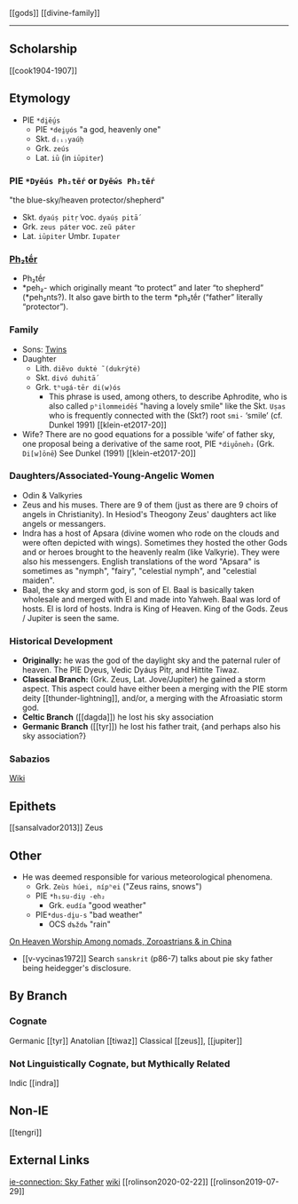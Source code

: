 [[gods]]
[[divine-family]]

---

## Scholarship
[[cook1904-1907]]
## Etymology
- PIE `*di̯ḗu̯s`
	- PIE `*dei̯u̯ós` "a god, heavenly one"
	- Skt. `d₍ᵢ₎yaúḥ`
	- Grk. `zeús`
	- Lat. `iū` (in `iūpiter`)
	
### PIE `*Dyḗus Ph₂tḗr` or `Dyḗws Ph₂tḗr`

   "the blue-sky/heaven protector/shepherd"
   
- Skt. `dyaúṣ pitṛ́` voc. `dyaúṣ pitā́`
- Grk. `zeus páter` voc. `zeũ páter`
- Lat. `iūpiter` Umbr. `Iupater`

### [Ph₂tḗr](father)
- Ph₂tḗr
- *peh₂- which originally meant “to protect” and later “to shepherd” (*peh₂nts?). It also gave birth to the term *ph₂tḗr (“father” literally “protector”).


### Family
- Sons: [Twins](divine-twins.md)
- Daughter
	- Lith. `diẽvo duktė ̃ (dukrýtė)`
	- Skt. `divó duhitā́`
	- Grk. `tʰugá-tēr di(w)ós`
		- This phrase is used, among others, to describe Aphrodite, who is also called `pʰilommeidḗs` "having a lovely smile" like the Skt. `Uṣas` who is frequently connected with the (Skt?) root `smi-` ‘smile’ (cf. Dunkel 1991) [[klein-et2017-20]]
- Wife? There are no good equations for a possible ‘wife’ of father sky, one proposal being a derivative of the same root, PIE `*diu̯ōneh₂` (Grk. `Di[w]ōnē`) See Dunkel (1991) [[klein-et2017-20]]

### Daughters/Associated-Young-Angelic Women
- Odin & Valkyries
- Zeus and his muses. There are 9 of them (just as there are 9 choirs of angels in Christianity). In Hesiod's Theogony Zeus' daughters act like angels or messangers.
- Indra has a host of Apsara (divine women who rode on the clouds and were often depicted with wings). Sometimes they hosted the other Gods and or heroes brought to the heavenly realm (like Valkyrie). They were also his messengers. English translations of the word "Apsara" is sometimes as "nymph", "fairy", "celestial nymph", and "celestial maiden".
- Baal, the sky and storm god, is son of El. Baal is basically taken wholesale and merged with El and made into Yahweh. Baal was lord of hosts. El is lord of hosts. Indra is King of Heaven. King of the Gods. Zeus / Jupiter is seen the same.


### Historical Development
- **Originally:** he was the god of the daylight sky and the paternal ruler of heaven. The PIE Dyeus, Vedic Dyáuṣ Pitṛ, and Hittite Tiwaz.
- **Classical Branch:** (Grk. Zeus, Lat. Jove/Jupiter) he gained a storm aspect. This aspect could have either been a merging with the PIE storm deity [[thunder-lightning]], and/or, a merging with the Afroasiatic storm god.
- **Celtic Branch** ([[dagda]]) he lost his sky association
- **Germanic Branch** ([[tyr]]) he lost his father trait, {and perhaps also his sky association?}


### Sabazios
[Wiki](https://en.wikipedia.org/wiki/Sabazios)



## Epithets
[[sansalvador2013]] Zeus



## Other
- He was deemed responsible for various meteorological phenomena.
	- Grk. `Zeùs húei, nípʰei` ("Zeus rains, snows")
	- PIE `*h₁su-diu̯ -eh₂`
		- Grk. `eudía` "good weather"
	- PIE`*dus-di̯u-s` "bad weather"
		- OCS `dъždь` "rain" 


[On Heaven Worship Among nomads, Zoroastrians & in China](zoroastrianism-and-china.md)



- [[v-vycinas1972]] Search `sanskrit` (p86-7) talks about pie sky father being heidegger's disclosure.

## By Branch
### Cognate
Germanic [[tyr]]
Anatolian [[tiwaz]]
Classical [[zeus]], [[jupiter]]
### Not Linguistically Cognate, but Mythically Related
Indic [[indra]]

## Non-IE
[[tengri]]

## External Links
[ie-connection: Sky Father](https://www.indo-european-connection.com/religion/gods/sky-father)
[wiki](https://en.wikipedia.org/wiki/Dyeus)
[[rolinson2020-02-22]]
[[rolinson2019-07-29]]
